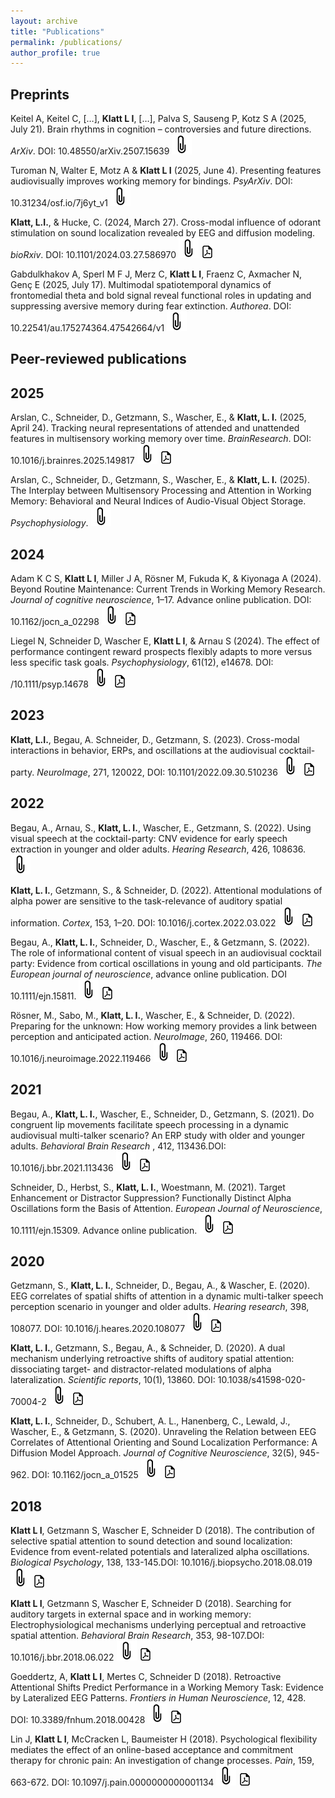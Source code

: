 ```yaml
---
layout: archive
title: "Publications"
permalink: /publications/
author_profile: true
---
```


## Preprints

Keitel A, Keitel C, […], **Klatt L I**, […], Palva S, Sauseng P, Kotz S A (2025, July 21). Brain rhythms in cognition – controversies and future directions. *ArXiv*. DOI: 10.48550/arXiv.2507.15639 
[![button](/images/bookmark.png)](https://doi.org/10.48550/arXiv.2507.15639)         

Turoman N, Walter E, Motz A & **Klatt L I** (2025, June 4). Presenting features audiovisually improves working memory for bindings. *PsyArXiv*. DOI: 10.31234/osf.io/7j6yt_v1
[![button](/images/bookmark.png)](https://doi.org/10.31234/osf.io/7j6yt_v1)         

**Klatt, L.I.**, & Hucke, C. (2024, March 27). Cross-modal influence of odorant stimulation on sound localization revealed by EEG and diffusion modeling. *bioRxiv*. DOI: 10.1101/2024.03.27.586970
[![button](/images/bookmark.png)](https://doi.org/10.1101/2024.03.27.586970)         [![button](/images/pdf_icon.png)](/files/Klatt_Hucke_bioRxiv.pdf)

Gabdulkhakov A, Sperl M F J, Merz C, **Klatt L I**, Fraenz C, Axmacher N, Genç E (2025, July 17). Multimodal spatiotemporal dynamics of frontomedial theta and bold signal reveal functional roles in updating and suppressing aversive memory during fear extinction. *Authorea*. DOI: 10.22541/au.175274364.47542664/v1
[![button](/images/bookmark.png)](https://www.authorea.com/users/946319/articles/1316143-multimodal-spatiotemporal-dynamics-of-frontomedial-theta-and-bold-signal-reveal-functional-roles-in-updating-and-suppressing-aversive-memory-during-fear-extinction?commit=2dd4b43c590f8869f18952f787ba067c5e6ff8a5)       


## Peer-reviewed publications

## 2025

Arslan, C., Schneider, D., Getzmann, S., Wascher, E., & **Klatt, L. I.** (2025, April 24). Tracking neural representations of attended and unattended features in multisensory working memory over time. *BrainResearch*. DOI: 10.1016/j.brainres.2025.149817
[![button](/images/bookmark.png)](https://doi.org/10.1016/j.brainres.2025.149817)         [![button](/images/pdf_icon.png)](/files/Arslan_et_al_2025_bioRxiv.pdf)

Arslan, C., Schneider, D., Getzmann, S., Wascher, E., & **Klatt, L. I.** (2025). The Interplay between Multisensory Processing and Attention in Working Memory: Behavioral and Neural Indices of Audio-Visual Object Storage. *Psychophysiology*. 
[![button](/images/bookmark.png)](https://doi.org/10.1101/2024.03.26.586805)        

## 2024

Adam K C S, **Klatt L I**, Miller J A, Rösner M, Fukuda K, & Kiyonaga A (2024). Beyond Routine Maintenance: Current Trends in Working Memory Research. *Journal of cognitive neuroscience*, 1–17. Advance online publication. DOI: 10.1162/jocn_a_02298
[![button](/images/bookmark.png)](https://doi.org/10.1162/jocn_a_02298)         [![button](/images/pdf_icon.png)](/files/JOCN_a_02298-Kiyonaga_Proof1.pdf)

Liegel N, Schneider D, Wascher E, **Klatt L I**, & Arnau S (2024). The effect of performance contingent reward prospects flexibly adapts to more versus less specific task goals. *Psychophysiology*, 61(12), e14678. DOI: /10.1111/psyp.14678
[![button](/images/bookmark.png)](https://doi.org/10.1111/psyp.14678)         [![button](/images/pdf_icon.png)](/files/Psychophysiology_2024_Liegel.pdf)


## 2023

**Klatt, L.I.**, Begau, A. Schneider, D., Getzmann, S. (2023). Cross-modal interactions in behavior, ERPs, and oscillations at the audiovisual cocktail-party. *NeuroImage*, 271, 120022, DOI: 10.1101/2022.09.30.510236
[![button](/images/bookmark.png)](https://doi.org/10.1016/j.neuroimage.2023.120022)         [![button](/images/pdf_icon.png)](/files/klatt_et_al_2023.pdf)


## 2022

Begau, A., Arnau, S., **Klatt, L. I.**, Wascher, E., Getzmann, S. (2022). Using visual speech at the cocktail-party: CNV evidence for early speech extraction in younger and older adults. *Hearing Research*, 426, 108636.
[![button](/images/bookmark.png)](https://www.researchgate.net/publication/364654432_Using_visual_speech_at_the_cocktail-party_CNV_evidence_for_early_speech_extraction_in_younger_and_older_adults)

**Klatt, L. I.**, Getzmann, S., & Schneider, D. (2022). Attentional modulations of alpha power are sensitive to the task-relevance of auditory spatial information. *Cortex*, 153, 1–20. DOI: 10.1016/j.cortex.2022.03.022
[![button](/images/bookmark.png)](https://www.sciencedirect.com/science/article/pii/S0010945222001113)    [![button](/images/pdf_icon.png)](/files/Klatt_et_al_Cortex_2022.pdf)

Begau, A., **Klatt, L. I.**, Schneider, D., Wascher, E., & Getzmann, S. (2022). The role of informational content of visual speech in an audiovisual cocktail party: Evidence from cortical oscillations in young and old participants. *The European journal of neuroscience*, advance online publication. DOI 10.1111/ejn.15811.
[![button](/images/bookmark.png)](https://onlinelibrary.wiley.com/doi/10.1111/ejn.15811)         [![button](/images/pdf_icon.png)](/files/Begau_et_al_2022_EJN.pdf)

Rösner, M., Sabo, M., **Klatt, L. I.**, Wascher, E., & Schneider, D. (2022). Preparing for the unknown: How working memory provides a link between perception and anticipated action. *NeuroImage*, 260, 119466. DOI: 10.1016/j.neuroimage.2022.119466
[![button](/images/bookmark.png)](https://doi.org/10.1016/j.neuroimage.2022.119466)   [![button](/images/pdf_icon.png)](/files/Rösner_et_al_Neuroimage_2022.pdf)


## 2021

Begau, A., **Klatt, L. I.**, Wascher, E., Schneider, D., Getzmann, S. (2021). Do congruent lip movements facilitate speech processing in a dynamic audiovisual multi-talker scenario? An ERP study with older and younger adults. *Behavioral Brain Research* , 412, 113436.DOI: 10.1016/j.bbr.2021.113436
[![button](/images/bookmark.png)](https://doi.org/10.1016/j.bbr.2021.113436)         [![button](/images/pdf_icon.png)](/files/Begau_et_al_2021_bioRxiv.pdf)


Schneider, D., Herbst, S., **Klatt, L. I.**, Woestmann, M. (2021). Target Enhancement or Distractor Suppression? Functionally Distinct Alpha Oscillations form the Basis of Attention. *European Journal of Neuroscience*, 10.1111/ejn.15309. Advance online publication.
[![button](/images/bookmark.png)](https://onlinelibrary.wiley.com/doi/10.1111/ejn.15309)         [![button](/images/pdf_icon.png)](/files/Schneider_et_al_2021_EJN.pdf)


## 2020

Getzmann, S., **Klatt, L. I.**, Schneider, D., Begau, A., & Wascher, E. (2020). EEG correlates of spatial shifts of attention in a dynamic multi-talker speech perception scenario in younger and older adults. *Hearing research*, 398, 108077. DOI: 10.1016/j.heares.2020.108077
[![button](/images/bookmark.png)](https://pubmed.ncbi.nlm.nih.gov/32987238/)         [![button](/images/pdf_icon.png)](/files/Getzmann_et_al_2020.pdf)


**Klatt, L. I.**, Getzmann, S., Begau, A., & Schneider, D. (2020). A dual mechanism underlying retroactive shifts of auditory spatial attention: dissociating target- and distractor-related modulations of alpha lateralization. *Scientific reports*, 10(1), 13860. DOI: 10.1038/s41598-020-70004-2
[![button](/images/bookmark.png)](https://www.nature.com/articles/s41598-020-70004-2)         [![button](/images/pdf_icon.png)](/files/Klatt_et_al_SciRep_2020.pdf)


**Klatt, L. I.**, Schneider, D., Schubert, A. L., Hanenberg, C., Lewald, J., Wascher, E., & Getzmann, S. (2020). Unraveling the Relation between EEG Correlates of Attentional Orienting and Sound Localization Performance: A Diffusion Model Approach. *Journal of Cognitive Neuroscience*, 32(5), 945-962. DOI: 10.1162/jocn_a_01525
[![button](/images/bookmark.png)](https://pubmed.ncbi.nlm.nih.gov/31933435/)         [![button](/images/pdf_icon.png)](/files/Klatt_et_al_JoCN_2020.pdf)


## 2018


**Klatt L I**, Getzmann S, Wascher E, Schneider D (2018). The contribution of selective spatial attention to sound detection and sound localization: Evidence from event-related potentials and lateralized alpha oscillations. *Biological Psychology*, 138, 133-145.DOI: 10.1016/j.biopsycho.2018.08.019
[![button](/images/bookmark.png)](https://pubmed.ncbi.nlm.nih.gov/30165081/)         [![button](/images/pdf_icon.png)](/files/Klatt_et_al_BioPsy_2018.pdf)


**Klatt L I**, Getzmann S, Wascher E, Schneider D (2018). Searching for auditory targets in external space and in working memory: Electrophysiological mechanisms underlying perceptual and retroactive spatial attention. *Behavioral Brain Research*, 353, 98-107.DOI: 10.1016/j.bbr.2018.06.022
[![button](/images/bookmark.png)](https://pubmed.ncbi.nlm.nih.gov/29958962/)         [![button](/images/pdf_icon.png)](/files/Klatt_et_al_BBR_2018.pdf)


Goeddertz, A, **Klatt L I**, Mertes C, Schneider D (2018). Retroactive Attentional Shifts Predict Performance in a Working Memory Task: Evidence by Lateralized EEG Patterns. *Frontiers in Human Neuroscience*, 12, 428. DOI: 10.3389/fnhum.2018.00428
[![button](/images/bookmark.png)](https://pubmed.ncbi.nlm.nih.gov/30405380/)         [![button](/images/pdf_icon.png)](/files/Goeddertz_et_al_Frontiers_2018.pdf)


Lin J, **Klatt L I**, McCracken L, Baumeister H (2018). Psychological flexibility mediates the effect of an online-based acceptance and commitment therapy for chronic pain: An investigation of change processes. *Pain*, 159, 663-672. DOI: 10.1097/j.pain.0000000000001134
[![button](/images/bookmark.png)](https://pubmed.ncbi.nlm.nih.gov/29320375/)         [![button](/images/pdf_icon.png)](/files/Jiaxi_et_al_Pain_2018.pdf)

